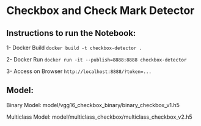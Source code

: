 # Checkbox and Check Mark Detector

## Instructions to run the Notebook:

1- Docker Build
` docker build -t checkbox-detector . `

2- Docker Run
` docker run -it --publish=8888:8888 checkbox-detector `

3- Access on Browser
` http://localhost:8888/?token=... `


## Model:

Binary Model:
model/vgg16_checkbox_binary/binary_checkbox_v1.h5

Multiclass Model:
model/multiclass_checkbox/multiclass_checkbox_v2.h5